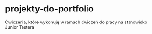 # projekty-do-portfolio
Ćwiczenia, które wykonuję w ramach ćwiczeń do pracy  na stanowisko Junior Testera
